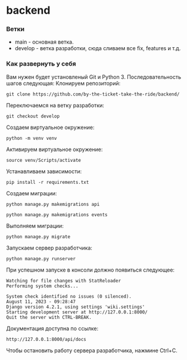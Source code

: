 # backend

### Ветки
- main - основная ветка.
- develop - ветка разработки, сюда сливаем все fix, features и т.д.

### Как развернуть у себя

Вам нужен будет установленый Git и Python 3. Последовательность шагов следующая:
Клонируем репозиторий:
```
git clone https://github.com/by-the-ticket-take-the-ride/backend/
```

Переключаемся на ветку разработки:
```
git checkout develop
```
Создаем виртуальное окружение:
```
python -m venv venv
```

Активируем виртуальное окружение:
```
source venv/Scripts/activate
```

Устанавливаем зависимости:
```
pip install -r requirements.txt
```

Создаем миграции:
```
python manage.py makemigrations api
```
```
python manage.py makemigrations events
```

Выполняем миграции:
```
python manage.py migrate
```

Запускаем сервер разработчика:
```
python manage.py runserver
```

При успешном запуске в консоли должно появиться следующее:
```
Watching for file changes with StatReloader
Performing system checks...

System check identified no issues (0 silenced).
August 11, 2023 - 09:28:47
Django version 4.2.1, using settings 'wiki.settings'
Starting development server at http://127.0.0.1:8000/
Quit the server with CTRL-BREAK.
```

Документация доступна по ссылке:
```
http://127.0.0.1:8000/api/docs
```

Чтобы остановить работу сервера разработчика, нажмине Ctrl+C.
